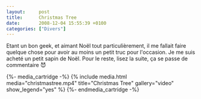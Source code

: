 ```yaml
---
layout:     post
title:      Christmas Tree
date:       2008-12-04 15:55:39 +0100
categories: ["Divers"]
---
```


Etant un bon geek, et aimant Noël tout particulièrement, il me fallait faire quelque chose pour avoir au moins un
petit truc pour l'occasion. Je me suis acheté un petit sapin de Noël. Pour le reste, lisez la suite, ça se passe de
commentaire :smiling_imp:

<!--more-->

{%- media_cartridge -%}
{% include media.html
    media="christmastree.mp4"
    title="Christmas Tree"
    gallery="video"
    show_legend="yes"
%}
{%- endmedia_cartridge -%}
